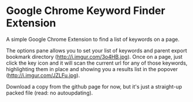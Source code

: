 Google Chrome Keyword Finder Extension
======================================

A simple Google Chrome Extension to find a list of keywords on a page.

The options pane allows you to set your list of keywords and parent export bookmark directory (http://i.imgur.com/3o4HB.jpg). 
Once on a page, just click the key icon and it will scan the current url for any of those keywords, highlighting
them in place and showing you a results list in the popover (http://i.imgur.com/JZLFu.jpg).

Download a copy from the github page for now, but it's just a straight-up packed file (read: no autoupdating).